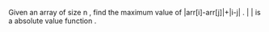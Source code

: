 Given an array of size n , find the maximum value of |arr[i]-arr[j]|+|i-j| . | | is a absolute value function .
